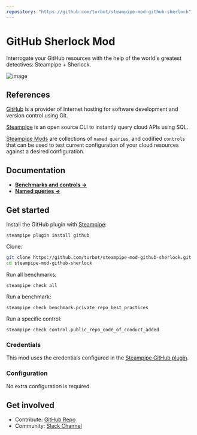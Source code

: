 ```yaml
---
repository: "https://github.com/turbot/steampipe-mod-github-sherlock"
---
```


# GitHub Sherlock Mod

Interrogate your GitHub resources with the help of the world's greatest detectives: Steampipe + Sherlock.

![image](https://github.com/turbot/steampipe-mod-github-sherlock/blob/main/docs/github-sherlock-console-output.png)

## References

[GitHub](https://github.com/) is a provider of Internet hosting for software development and version control using Git.

[Steampipe](https://steampipe.io) is an open source CLI to instantly query cloud APIs using SQL.

[Steampipe Mods](https://steampipe.io/docs/reference/mod-resources#mod) are collections of `named queries`, and codified `controls` that can be used to test current configuration of your cloud resources against a desired configuration.


## Documentation

- **[Benchmarks and controls →](https://hub.steampipe.io/mods/turbot/github_sherlock/controls)**
- **[Named queries →](https://hub.steampipe.io/mods/turbot/github_sherlock/queries)**

## Get started

Install the GitHub plugin with [Steampipe](https://steampipe.io):
```shell
steampipe plugin install github
```

Clone:
```sh
git clone https://github.com/turbot/steampipe-mod-github-sherlock.git
cd steampipe-mod-github-sherlock
```

Run all benchmarks:
```shell
steampipe check all
```

Run a benchmark:
```shell
steampipe check benchmark.private_repo_best_practices
```

Run a specific control:
```shell
steampipe check control.public_repo_code_of_conduct_added
```

### Credentials

This mod uses the credentials configured in the [Steampipe GitHub plugin](https://hub.steampipe.io/plugins/turbot/github).

### Configuration

No extra configuration is required.

## Get involved

* Contribute: [GitHub Repo](https://github.com/turbot/steampipe-mod-github-sherlock)
* Community: [Slack Channel](https://join.slack.com/t/steampipe/shared_invite/zt-oij778tv-lYyRTWOTMQYBVAbtPSWs3g)
